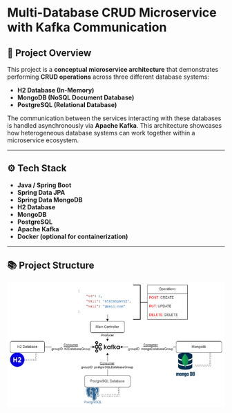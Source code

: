 # Multi-Database CRUD Microservice with Kafka Communication

## 📌 Project Overview

This project is a **conceptual microservice architecture** that demonstrates performing **CRUD operations** across three different database systems:

- **H2 Database (In-Memory)**
- **MongoDB (NoSQL Document Database)**
- **PostgreSQL (Relational Database)**

The communication between the services interacting with these databases is handled asynchronously via **Apache Kafka**. This architecture showcases how heterogeneous database systems can work together within a microservice ecosystem.

---

## ⚙️ Tech Stack

- **Java / Spring Boot**
- **Spring Data JPA**
- **Spring Data MongoDB**
- **H2 Database**
- **MongoDB**
- **PostgreSQL**
- **Apache Kafka**
- **Docker (optional for containerization)**

---

## 📚 Project Structure
![System Architecture Diagram](/springboot-concept-projects/database-systems/resources/diagrams/Database%20Systems.png)
